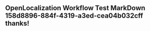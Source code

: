 <properties
ms.topic="hero-topic"
ms.test1="hero-topic"
ms.test2="test"/>

## OpenLocalization Workflow Test MarkDown 158d8896-884f-4319-a3ed-cea04b032cff thanks!
